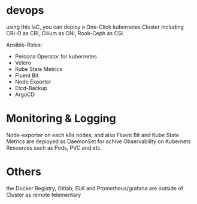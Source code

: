 # devops

using this IaC, you can deploy a One-Click kubernetes Cluster including CRI-O as CRI, Cilium as CNI, Rook-Ceph as CSI.

Ansible-Roles:

- Percona Operator for kubernetes
- Velero
- Kube State Metrics
- Fluent Bit
- Node Exporter
- Etcd-Backup
- ArgoCD

# Monitoring & Logging

Node-exporter on each k8s nodes, and also Fluent Bit and Kube State Metrics are deployed as DaemonSet for achive Observability on Kubernets Resources such as Pods, PVC and etc.


# Others

the Docker Registry, Gitlab, ELK and Prometheus/grafana are outside of Cluster as remote telementary